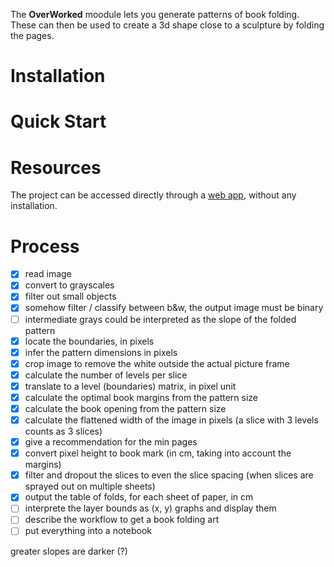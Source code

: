 The **OverWorked** moodule lets you generate patterns of book folding.
These can then be used to create a 3d shape close to a sculpture by folding the pages.

# Installation

# Quick Start

# Resources
The project can be accessed directly through a [web app](), without any installation.

# Process
- [x] read image
- [x] convert to grayscales
- [x] filter out small objects
- [x] somehow filter / classify between b&w, the output image must be binary
- [ ] intermediate grays could be interpreted as the slope of the folded pattern 
- [x] locate the boundaries, in pixels
- [x] infer the pattern dimensions in pixels
- [x] crop image to remove the white outside the actual picture frame
- [x] calculate the number of levels per slice
- [x] translate to a level (boundaries) matrix, in pixel unit
- [x] calculate the optimal book margins from the pattern size
- [x] calculate the book opening from the pattern size
- [x] calculate the flattened width of the image in pixels (a slice with 3 levels counts as 3 slices)
- [x] give a recommendation for the min pages
- [x] convert pixel height to book mark (in cm, taking into account the margins)
- [x] filter and dropout the slices to even the slice spacing (when slices are sprayed out on multiple sheets)
- [x] output the table of folds, for each sheet of paper, in cm
- [ ] interprete the layer bounds as (x, y) graphs and display them
- [ ] describe the workflow to get a book folding art
- [ ] put everything into a notebook

greater slopes are darker (?)
